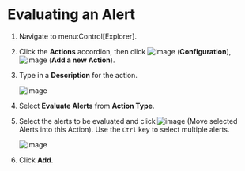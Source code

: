 # Evaluating an Alert

1.  Navigate to menu:Control\[Explorer\].

2.  Click the **Actions** accordion, then click
    ![image](../images/1847.png) (**Configuration**),
    ![image](../images/1862.png) (**Add a new Action**).

3.  Type in a **Description** for the action.
    
    ![image](../images/1911.png)

4.  Select **Evaluate Alerts** from **Action Type**.

5.  Select the alerts to be evaluated and click
    ![image](../images/1876.png) (Move selected Alerts into this
    Action). Use the `Ctrl` key to select multiple alerts.
    
    ![image](../images/1912.png)

6.  Click **Add**.
